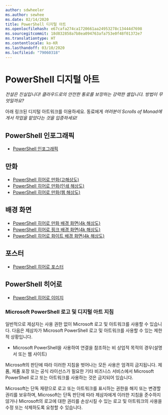 ```yaml
---
author: sdwheeler
ms.author: sewhee
ms.date: 02/14/2020
title: PowerShell 디지털 아트
ms.openlocfilehash: e67cafa274ca1720661aa24953278c13444d7698
ms.sourcegitcommit: 18d832858a7b8ea094763afa753e0f48f01372e7
ms.translationtype: HT
ms.contentlocale: ko-KR
ms.lasthandoff: 03/10/2020
ms.locfileid: "79060318"
---
```

# <a name="powershell-digital-art"></a>PowerShell 디지털 아트

*전설은 진실입니다! 클라우드로의 안전한 통로를 보장하는 강력한 셸입니다. 방법이 무엇일까요?*

아래 링크된 디지털 아트워크를 이용하세요. 동료에게 *여러분이 Scrolls of Monad에게서 작업을 맡았다는 것을 입증하세요!*

## <a name="powershell-infographic"></a>PowerShell 인포그래픽

- [PowerShell 인포그래픽](https://github.com/MicrosoftDocs/PowerShell-Docs/blob/staging/assets/PowerShell_7_Infographic.pdf)

## <a name="comic"></a>만화

- [PowerShell 히어로 만화(고해상도)](https://aka.ms/powershellherocomic_highres)
- [PowerShell 히어로 만화(인쇄 해상도)](https://aka.ms/powershellherocomic_print)
- [PowerShell 히어로 만화(웹 해상도)](https://aka.ms/powershellherocomic_web)

## <a name="wallpaper"></a>배경 화면

- [PowerShell 히어로 만화 배경 화면(4k 해상도)](https://aka.ms/powershellherowallpaper)
- [PowerShell 히어로 핑크 배경 화면(4k 해상도)](https://aka.ms/powershellherowallpaper1)
- [PowerShell 히어로 화이트 배경 화면(4k 해상도)](https://aka.ms/powershellherowallpaper2)

## <a name="poster"></a>포스터

- [PowerShell 히어로 포스터](https://aka.ms/powershellheroposter)

## <a name="powershell-hero"></a>PowerShell 히어로

- [PowerShell 히어로 이미지](https://aka.ms/powershellhero)

### <a name="microsoft-powershell-logo-and-digital-art-guidelines"></a>Microsoft PowerShell 로고 및 디지털 아트 지침

일반적으로 제삼자는 사용 권한 없이 Microsoft 로고 및 아트워크를 사용할 수 있습니다. 다음은 제삼자가 Microsoft PowerShell 로고 및 아트워크를 사용할 수 있는 제한적 상황입니다.

- Microsoft PowerShell을 사용하여 연결을 참조하는 비 상업적 목적의 경우(설명서 또는 웹 사이트)

Microsoft의 판단에 따라 이러한 지침을 벗어나는 모든 사용은 엄격히 금지됩니다. 제품, 제품 포장 또는 공식 라이선스가 필요한 기타 비즈니스 서비스에서 Microsoft PowerShell 로고 또는 아트워크를 사용하는 것은 금지되어 있습니다.

Microsoft는 단독 재량으로 로고 또는 아트워크를 표시하는 권한을 해지 또는 변경할 권리를 보유하며, Microsoft는 단독 판단에 따라 제삼자에게 이러한 지침을 준수하지 않거나 Microsoft의 로고에 대한 권리를 손상시킬 수 있는 로고 및 아트워크의 사용을 수정 또는 삭제하도록 요청할 수 있습니다.
